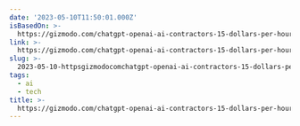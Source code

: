 ```yaml
---
date: '2023-05-10T11:50:01.000Z'
isBasedOn: >-
  https://gizmodo.com/chatgpt-openai-ai-contractors-15-dollars-per-hour-1850415474
link: >-
  https://gizmodo.com/chatgpt-openai-ai-contractors-15-dollars-per-hour-1850415474
slug: >-
  2023-05-10-httpsgizmodocomchatgpt-openai-ai-contractors-15-dollars-per-hour-1850415474
tags:
  - ai
  - tech
title: >-
  https://gizmodo.com/chatgpt-openai-ai-contractors-15-dollars-per-hour-1850415474
---
```


